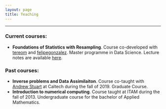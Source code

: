 ```yaml
---
layout: page
title: Teaching
---
```


<hr>

### Current courses:
- **Foundations of Statistics with Resampling**.  Course co-developed with
[tereom](https://github.com/tereom) and
[felipegonzalez](https://github.com/felipegonzalez). Master programme in Data Science.
Lecture notes are available [here](https://fundamentos.netlify.app/).


### Past courses:
- **Inverse problems and Data Assimilaiton**. Course co-taught with [Andrew
  Stuart](http://stuart.caltech.edu/) at Caltech during the fall of 2019.
  Graduate Course.
- **Introduction to numerical computing**. Course taught at ITAM during the fall
  of 2013. Undergraduate course for the bachelor of Applied Mathematics. 
